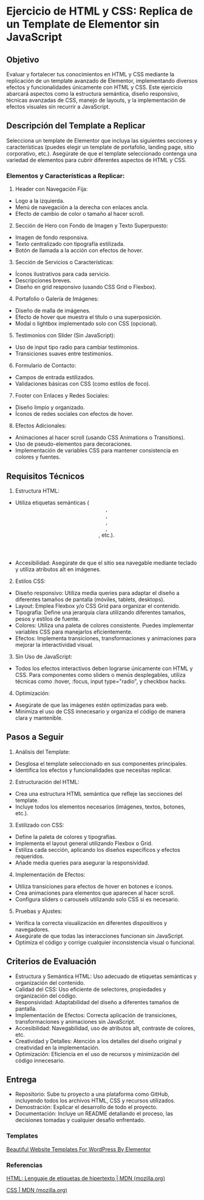 # Ejercicio de HTML y CSS: Replica de un Template de Elementor sin JavaScript

## Objetivo

Evaluar y fortalecer tus conocimientos en HTML y CSS mediante la replicación de un template avanzado de Elementor, implementando diversos efectos y funcionalidades únicamente con HTML y CSS. Este ejercicio abarcará aspectos como la estructura semántica, diseño responsivo, técnicas avanzadas de CSS, manejo de layouts, y la implementación de efectos visuales sin recurrir a JavaScript.

## Descripción del Template a Replicar

Selecciona un template de Elementor que incluya las siguientes secciones y características (puedes elegir un template de portafolio, landing page, sitio corporativo, etc.). Asegúrate de que el template seleccionado contenga una variedad de elementos para cubrir diferentes aspectos de HTML y CSS.

### Elementos y Características a Replicar:

1. Header con Navegación Fija:

- Logo a la izquierda.
- Menú de navegación a la derecha con enlaces ancla.
- Efecto de cambio de color o tamaño al hacer scroll.

2. Sección de Hero con Fondo de Imagen y Texto Superpuesto:

- Imagen de fondo responsiva.
- Texto centralizado con tipografía estilizada.
- Botón de llamada a la acción con efectos de hover.

3. Sección de Servicios o Características:

- Íconos ilustrativos para cada servicio.
- Descripciones breves.
- Diseño en grid responsivo (usando CSS Grid o Flexbox).

4. Portafolio o Galería de Imágenes:

- Diseño de malla de imágenes.
- Efecto de hover que muestra el título o una superposición.
- Modal o lightbox implementado solo con CSS (opcional).

5. Testimonios con Slider (Sin JavaScript):

- Uso de input tipo radio para cambiar testimonios.
- Transiciones suaves entre testimonios.

6. Formulario de Contacto:

- Campos de entrada estilizados.
- Validaciones básicas con CSS (como estilos de foco).

7. Footer con Enlaces y Redes Sociales:

- Diseño limpio y organizado.
- Íconos de redes sociales con efectos de hover.

8. Efectos Adicionales:

- Animaciones al hacer scroll (usando CSS Animations o Transitions).
- Uso de pseudo-elementos para decoraciones.
- Implementación de variables CSS para mantener consistencia en colores y fuentes.

## Requisitos Técnicos

1. Estructura HTML:

- Utiliza etiquetas semánticas (<header>, <nav>, <section>, <article>, <footer>, etc.).
- Accesibilidad: Asegúrate de que el sitio sea navegable mediante teclado y utiliza atributos alt en imágenes.

2. Estilos CSS:

- Diseño responsivo: Utiliza media queries para adaptar el diseño a diferentes tamaños de pantalla (móviles, tablets, desktops).
- Layout: Emplea Flexbox y/o CSS Grid para organizar el contenido.
- Tipografía: Define una jerarquía clara utilizando diferentes tamaños, pesos y estilos de fuente.
- Colores: Utiliza una paleta de colores consistente. Puedes implementar variables CSS para manejarlos eficientemente.
- Efectos: Implementa transiciones, transformaciones y animaciones para mejorar la interactividad visual.

3. Sin Uso de JavaScript:

- Todos los efectos interactivos deben lograrse únicamente con HTML y CSS. Para componentes como sliders o menús desplegables, utiliza técnicas como :hover, :focus, input type="radio", y checkbox hacks.

4. Optimización:

- Asegúrate de que las imágenes estén optimizadas para web.
- Minimiza el uso de CSS innecesario y organiza el código de manera clara y mantenible.

## Pasos a Seguir

1. Análisis del Template:

- Desglosa el template seleccionado en sus componentes principales.
- Identifica los efectos y funcionalidades que necesitas replicar.

2. Estructuración del HTML:

- Crea una estructura HTML semántica que refleje las secciones del template.
- Incluye todos los elementos necesarios (imágenes, textos, botones, etc.).

3. Estilizado con CSS:

- Define la paleta de colores y tipografías.
- Implementa el layout general utilizando Flexbox o Grid.
- Estiliza cada sección, aplicando los diseños específicos y efectos requeridos.
- Añade media queries para asegurar la responsividad.

4. Implementación de Efectos:

- Utiliza transiciones para efectos de hover en botones e íconos.
- Crea animaciones para elementos que aparecen al hacer scroll.
- Configura sliders o carousels utilizando solo CSS si es necesario.

5. Pruebas y Ajustes:

- Verifica la correcta visualización en diferentes dispositivos y navegadores.
- Asegúrate de que todas las interacciones funcionan sin JavaScript.
- Optimiza el código y corrige cualquier inconsistencia visual o funcional.

## Criterios de Evaluación

- Estructura y Semántica HTML: Uso adecuado de etiquetas semánticas y organización del contenido.
- Calidad del CSS: Uso eficiente de selectores, propiedades y organización del código.
- Responsividad: Adaptabilidad del diseño a diferentes tamaños de pantalla.
- Implementación de Efectos: Correcta aplicación de transiciones, transformaciones y animaciones sin JavaScript.
- Accesibilidad: Navegabilidad, uso de atributos alt, contraste de colores, etc.
- Creatividad y Detalles: Atención a los detalles del diseño original y creatividad en la implementación.
- Optimización: Eficiencia en el uso de recursos y minimización del código innecesario.

## Entrega

- Repositorio: Sube tu proyecto a una plataforma como GitHub, incluyendo todos los archivos HTML, CSS y recursos utilizados.
- Demostración: Explicar el desarrollo de todo el proyecto.
- Documentación: Incluye un README detallando el proceso, las decisiones tomadas y cualquier desafío enfrentado.

### Templates

[Beautiful Website Templates For WordPress By Elementor](https://elementor.com/library/page/4/)

### Referencias

[HTML: Lenguaje de etiquetas de hipertexto | MDN (mozilla.org)](https://developer.mozilla.org/es/docs/Web/HTML)

[CSS | MDN (mozilla.org)](https://developer.mozilla.org/es/docs/Web/CSS)
